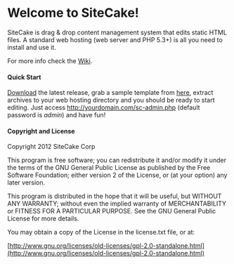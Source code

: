 Welcome to SiteCake!
====================

SiteCake is drag & drop content management system that edits static HTML files. A standard web hosting (web server and PHP 5.3+) is all you need to install and use it.

For more info check the [Wiki](http://github.com/sitecake/sitecake/wiki).

#### Quick Start

[Download](https://github.com/sitecake/sitecake/releases) the latest release, grab a sample template from 
[here](sitecake.com/portfolio.zip), extract archives to your web hosting directory and you 
should be ready to start editing. Just access http://yourdomain.com/sc-admin.php (default password is _admin_) and have fun!

#### Copyright and License

Copyright 2012 SiteCake Corp

This program is free software; you can redistribute it and/or modify
it under the terms of the GNU General Public License as published by
the Free Software Foundation; either version 2 of the License, or
(at your option) any later version.

This program is distributed in the hope that it will be useful,
but WITHOUT ANY WARRANTY; without even the implied warranty of
MERCHANTABILITY or FITNESS FOR A PARTICULAR PURPOSE.  See the
GNU General Public License for more details.
      
You may obtain a copy of the License in the license.txt file, or at:

[http://www.gnu.org/licenses/old-licenses/gpl-2.0-standalone.html](http://www.gnu.org/licenses/old-licenses/gpl-2.0-standalone.html)

